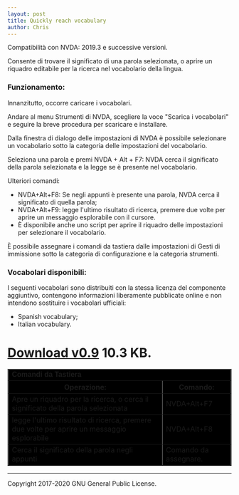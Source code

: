 ```yaml
---
layout: post
title: Quickly reach vocabulary 
author: Chris
---
```


Compatibilità con NVDA: 2019.3 e successive versioni.

Consente di trovare il significato di una parola selezionata, o aprire un riquadro editabile per la ricerca nel vocabolario della lingua.

### Funzionamento: ###

Innanzitutto, occorre caricare  i vocabolari.

Andare al  menu Strumenti di NVDA, scegliere la voce  "Scarica i vocabolari" e seguire la breve procedura per scaricare e installare.

Dalla finestra di dialogo delle impostazioni di NVDA è possibile selezionare un vocabolario sotto la categoria delle impostazioni del vocabolario.

Seleziona una parola e premi NVDA + Alt + F7: NVDA cerca il significato della parola selezionata e la legge se è presente nel vocabolario.

Ulteriori  comandi:

*	NVDA+Alt+F8: Se negli appunti è presente una parola, NVDA cerca il significato di quella parola;
*	NVDA+Alt+F9: legge l'ultimo risultato di ricerca, premere due volte per aprire un messaggio esplorabile con il cursore.
*	È disponibile anche uno script per aprire il riquadro delle impostazioni per selezionare  il  vocabolario.

È possibile assegnare i comandi da tastiera dalle impostazioni di Gesti di immissione sotto  la categoria di configurazione e la categoria strumenti.

### Vocabolari disponibili: ###

I seguenti vocabolari sono distribuiti con la stessa licenza del componente aggiuntivo, contengono informazioni liberamente pubblicate online e non intendono sostituire i vocabolari ufficiali:

*	Spanish vocabulary;
*	Italian vocabulary.

# [Download v0.9](https://github.com/Christianlm/quicklyReachVocabulary/releases/download/v0.9-dev/qrvocabulary-0.9-dev.nvda-addon) 10.3 KB. #

<div role="complementary">

<table bgcolor="#000000" width="70%" border="1" align="center" cellpadding="2" cellspacing="2">
  <tr bgcolor="#000000">
    <td colspan="3"><strong><font size="3" face="Verdana, Arial, Helvetica, sans-serif">
Comandi da Tastiera</font></strong></td>
  </tr>
<tr>
    <th>Operazione:</th>
    <th>Comando:</th>
  </tr>
<tr>
    <td>Apre un riquadro per la ricerca, o cerca il significato della parola selezionata</td>
    <td>NVDA+Alt+F7</td></tr>
<tr><td>legge l'ultimo risultato di ricerca, premere due volte per aprire un messaggio esplorabile</td>
<td>NVDA+Alt+F8</td></tr>
<tr>
<td>Cerca il significato della  parola negli appunti</td>
<td>Comando da assegnare.</td>
</tr></table></div>

<audio autoplay="autoplay" preload="auto">
<source src="https://Christianlm.github.io/files/waves/sweep.wav" type="audio/wav" />
</audio>

---

Copyright 2017-2020 GNU General Public License.
 

